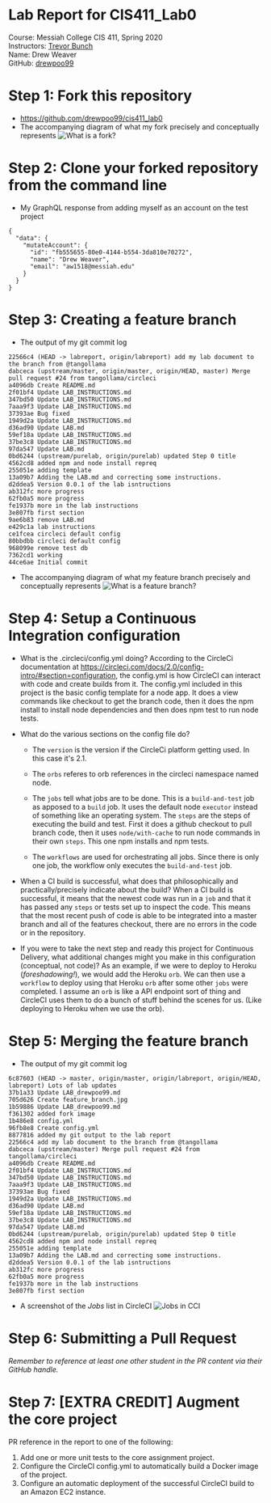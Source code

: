 # Lab Report for CIS411_Lab0
Course: Messiah College CIS 411, Spring 2020<br/>
Instructors: [Trevor Bunch](https://github.com/trevordbunch)<br/>
Name: Drew Weaver<br/>
GitHub: [drewpoo99](https://github.com/drewpoo99)<br/>

# Step 1: Fork this repository
- https://github.com/drewpoo99/cis411_lab0
- The accompanying diagram of what my fork precisely and conceptually represents
![What is a fork?](https://github.com/drewpoo99/cis411_lab0/blob/labreport/assets/What%20is%20a%20fork_.jpg)

# Step 2: Clone your forked repository from the command line
- My GraphQL response from adding myself as an account on the test project
```
{
  "data": {
    "mutateAccount": {
      "id": "fb555655-80e0-4144-b554-3da810e70272",
      "name": "Drew Weaver",
      "email": "aw1518@messiah.edu"
    }
  }
}
```

# Step 3: Creating a feature branch
- The output of my git commit log
```
22566c4 (HEAD -> labreport, origin/labreport) add my lab document to the branch from @tangollama
dabceca (upstream/master, origin/master, origin/HEAD, master) Merge pull request #24 from tangollama/circleci
a4096db Create README.md
2f01bf4 Update LAB_INSTRUCTIONS.md
347bd50 Update LAB_INSTRUCTIONS.md
7aaa9f3 Update LAB_INSTRUCTIONS.md
37393ae Bug fixed
1949d2a Update LAB_INSTRUCTIONS.md
d36ad90 Update LAB.md
59ef18a Update LAB_INSTRUCTIONS.md
37be3c8 Update LAB_INSTRUCTIONS.md
97da547 Update LAB.md
0bd6244 (upstream/purelab, origin/purelab) updated Step 0 title
4562cd8 added npm and node install repreq
255051e adding template
13a09b7 Adding the LAB.md and correcting some instructions.
d2ddea5 Version 0.0.1 of the lab isntructions
ab312fc more progress
62fb0a5 more progress
fe1937b more in the lab instructions
3e807fb first section
9ae6b83 remove LAB.md
e429c1a lab instructions
ce1fcea circleci default config
80bbdbb circleci default config
968099e remove test db
7362cd1 working
44ce6ae Initial commit
```
- The accompanying diagram of what my feature branch precisely and conceptually represents
![What is a feature branch?](https://github.com/drewpoo99/cis411_lab0/blob/labreport/assets/feature_branch.jpg)

# Step 4: Setup a Continuous Integration configuration
- What is the .circleci/config.yml doing?
   According to  the CircleCi documentation at <https://circleci.com/docs/2.0/config-intro/#section=configuration>, the config.yml is how CircleCI can interact with code and create builds from it. The config.yml included in this project is the basic config template for a node app. It does a view commands like checkout to get the branch code, then it does the npm install to install node dependencies and then does npm test to run node tests.
- What do the various sections on the config file do?
  * The `version` is the version if the CircleCi platform getting used. In this case it's 2.1.

  * The `orbs` referes to orb references in the circleci namespace named node.

  * The `jobs` tell what jobs are to be done. This is a `build-and-test` job as apposed to a `build` job. It uses the default node `executor` instead of something like an operating system. The `steps` are the steps of executing the build and test. First it does a github checkout to pull branch code, then it uses `node/with-cache` to run node commands in their own `steps`. This one npm installs and npm tests. 

  * The `workflows` are used for orchestrating all jobs. Since there is only one job, the workflow only executes the `build-and-test` job. 

- When a CI build is successful, what does that philosophically and practically/precisely indicate about the build?
  When a CI build is successful, it means that the newest code was run in a `job` and that it has passed any `steps` or tests set up to inspect the code. This means that the most recent push of code is able to be integrated into a master branch and all of the features checkout, there are no errors in the code or in the repository.
- If you were to take the next step and ready this project for Continuous Delivery, what additional changes might you make in this configuration (conceptual, not code)?
  As an example, if we were to deploy to Heroku (*foreshadowing!*), we would add the Heroku `orb`. We can then use a `workflow` to deploy using that Heroku `orb` after some other `jobs` were completed. I assume an `orb` is like a API endpoint sort of thing and CircleCI uses them to do a bunch of stuff behind the scenes for us. (Like deploying to Heroku when we use the orb). 

# Step 5: Merging the feature branch
* The output of my git commit log
```
6c87603 (HEAD -> master, origin/master, origin/labreport, origin/HEAD, labreport) Lots of lab updates
37b1a33 Update LAB_drewpoo99.md
705d626 Create feature_branch.jpg
1b59886 Update LAB_drewpoo99.md
f361302 added fork image
1b486e8 config.yml
96fb8e8 Create config.yml
8877816 added my git output to the lab report
22566c4 add my lab document to the branch from @tangollama
dabceca (upstream/master) Merge pull request #24 from tangollama/circleci
a4096db Create README.md
2f01bf4 Update LAB_INSTRUCTIONS.md
347bd50 Update LAB_INSTRUCTIONS.md
7aaa9f3 Update LAB_INSTRUCTIONS.md
37393ae Bug fixed
1949d2a Update LAB_INSTRUCTIONS.md
d36ad90 Update LAB.md
59ef18a Update LAB_INSTRUCTIONS.md
37be3c8 Update LAB_INSTRUCTIONS.md
97da547 Update LAB.md
0bd6244 (upstream/purelab, origin/purelab) updated Step 0 title
4562cd8 added npm and node install repreq
255051e adding template
13a09b7 Adding the LAB.md and correcting some instructions.
d2ddea5 Version 0.0.1 of the lab isntructions
ab312fc more progress
62fb0a5 more progress
fe1937b more in the lab instructions
3e807fb first section
```
* A screenshot of the _Jobs_ list in CircleCI
![Jobs in CCI](https://github.com/drewpoo99/cis411_lab0/blob/master/assets/dashboard.png)

# Step 6: Submitting a Pull Request
_Remember to reference at least one other student in the PR content via their GitHub handle._

# Step 7: [EXTRA CREDIT] Augment the core project
PR reference in the report to one of the following:
1. Add one or more unit tests to the core assignment project. 
2. Configure the CircleCI config.yml to automatically build a Docker image of the project.
3. Configure an automatic deployment of the successful CircleCI build to an Amazon EC2 instance.
